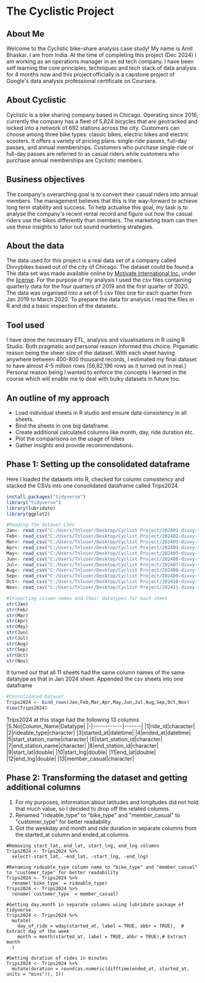 # The Cyclistic Project

## About Me
Welcome to the Cyclistic bike-share analysis case study! My name is Amit Bhaskar. I am from India. At the time of completing this project (Dec 2024) I am working as an operations manager in an ed tech company. I have been self learning the core principles, techniques and tech stack of data analysis for 4 months now and this project officially is a capstone project of Google's data analysis professional certificate on Coursera.

## About Cyclistic
Cyclistic is a bike sharing company based in Chicago. Operating since 2016, currently the company has a fleet of 5,824 bicycles that are geotracked and locked into a network of 692 stations across the city. Customers can choose among three bike types: classic bikes, electric bikes and electric scooters. It offers a variety of pricing plans: single-ride passes, full-day passes, and annual memberships.
Customers who purchase single-ride or full-day passes are referred to as casual riders while customers who purchase annual memberships are Cyclistic members.

## Business objectives
The company's overarching goal is to convert their casual riders into annual members. The management believes that this is the way-forward to achieve long term stability and success. To help actualise this goal, my task is to analyse the company's recent rental record and figure out how the casual riders use the bikes differently than members. The marketing team can then use these insights to tailor out sound marketing strategies.

## About the data
The data used for this project is a real data set of a company called Divvybikes based out of the city of Chicago. The dataset could be found a
The data set was made available online by [Motivate International Inc.](https://divvy-tripdata.s3.amazonaws.com/index.html) under the [license](https://divvybikes.com/data-license-agreement). For the purpose of my analysis I used the csv files containing quarterly data for the four quarters of 2019 and the first quarter of 2020. The data was organised into a set of 5 csv files one for each quarter from Jan 2019 to March 2020. To prepare the data for analysis I read the files in R and did a basic inspection of the datasets.

## Tool used
I have done the necessary ETL, analysis and visualisations in R using R Studio. Both pragmatic and personal reason informed this choice. Prgamatic reason being the sheer size of the dataset. With each sheet having anywhere between 400-800 thousand records, I estimated my final dataset to have almost 4-5 million rows (56,82,196 rows as it turned out in real.) Personal reason being I wanted to enforce the concepts I learned in the course which will enable me to deal with bulky datasets in future too.

## An outline of my approach
- Load individual sheets in R studio and ensure data consistency in all sheets.
- Bind the sheets in one big dataframe.
- Create additional calculated columns like month, day, ride duration etc.
- Plot the comparisons on the usage of bikes
- Gather insights and provide recommendations.

  
## Phase 1: Setting up the consolidated dataframe
Here I loaded the datasets into R, checked for column consistency and stacked the CSVs into one consolidated dataframe called Trips2024.
  
```r
install.packages("tidyverse")
library("tidyverse")
library(lubridate)
library(ggplot2)

#Reading the dataset CSVs
Jan<- read_csv("C:/Users/Tnluser/Desktop/Cyclist Project/202401-divvy-tripdata.csv")
Feb<- read_csv("C:/Users/Tnluser/Desktop/Cyclist Project/202402-divvy-tripdata.csv")
Mar<- read_csv("C:/Users/Tnluser/Desktop/Cyclist Project/202403-divvy-tripdata.csv")
Apr<- read_csv("C:/Users/Tnluser/Desktop/Cyclist Project/202404-divvy-tripdata.csv")
May<- read_csv("C:/Users/Tnluser/Desktop/Cyclist Project/202405-divvy-tripdata.csv")
Jun<- read_csv("C:/Users/Tnluser/Desktop/Cyclist Project/202406-divvy-tripdata.csv")
Jul<- read_csv("C:/Users/Tnluser/Desktop/Cyclist Project/202407-divvy-tripdata.csv")
Aug<- read_csv("C:/Users/Tnluser/Desktop/Cyclist Project/202408-divvy-tripdata.csv")
Sep<- read_csv("C:/Users/Tnluser/Desktop/Cyclist Project/202409-divvy-tripdata.csv")
Oct<- read_csv("C:/Users/Tnluser/Desktop/Cyclist Project/202410-divvy-tripdata.csv")
Nov<- read_csv("C:/Users/Tnluser/Desktop/Cyclist Project/202411-divvy-tripdata.csv")

#Inspecting column names and their datatypes for each sheet
str(Jan)
str(Feb)
str(Mar)
str(Apr)
str(May)
str(Jun)
str(Jul)
str(Aug)
str(Sep)
str(Oct)
str(Nov)
```
It turned out that all 11 sheets had the same column names of the same datatype as that in Jan 2024 sheet.
Appended the csv sheets into one dataframe
```r
#Consolidated Dataset
Trips2024 <- bind_rows(Jan,Feb,Mar,Apr,May,Jun,Jul,Aug,Sep,Oct,Nov)
View(Trips2024)
```

Trips2024 at this stage had the following 13 columns
|S.No|Column_Name|Datatype|
|-|------------|-------|
|1|ride_id|character|
|2|rideable_type|character|
|3|started_at|datetime|
|4|ended_at|datetime|
|5|start_station_name|character|
|6|start_station_id|character|
|7|end_station_name|character|
|8|end_station_id|character|
|9|start_lat|double|
|10|start_lng|double|
|11|end_lat|double|
|12|end_lng|double|
|13|member_casual|character|

## Phase 2: Transforming the dataset and getting additional columns
1. For my purposes, information about latitudes and longitudes did not hold that much value, so I decided to drop off the related columns.
2. Renamed "rideable_type" to "bike_type" and "member_casual" to "customer_type" for better readability.
3. Got the weekday and month and ride duration in separate columns from the started_at column and ended_at columns.

```{r}
#Removing start_lat, end_lat, start_lng, end_lng columns
Trips2024 <- Trips2024 %>%
  select(-start_lat, -end_lat, -start_lng, -end_lng)

#Renaming rideable_type column name to "bike_type" and "member_casual" to "customer_type" for better readability
Trips2024 <- Trips2024 %>%
  rename(`bike_type` = rideable_type)
Trips2024 <- Trips2024 %>%
  rename(`customer_type` = member_casual)

#Getting day,month in separate columns using lubridate package of tidyverse
Trips2024 <- Trips2024 %>%
  mutate(
    day_of_ride = wday(started_at, label = TRUE, abbr = TRUE),  # Extract day of the week
    month = month(started_at, label = TRUE, abbr = TRUE),# Extract month
  )

#Getting duration of rides in minutes
Trips2024 <- Trips2024 %>%
  mutate(duration = round(as.numeric(difftime(ended_at, started_at, units = "mins")), 1))
```


